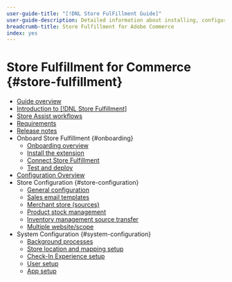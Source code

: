 ```yaml
---
user-guide-title: "[!DNL Store FulFillment Guide]"
user-guide-description: Detailed information about installing, configuring, and using Store Fulfillment for Adobe Commerce stores.
breadcrumb-title: Store Fulfillment for Adobe Commerce
index: yes
---
```


# Store Fulfillment for Commerce {#store-fulfillment}

- [Guide overview](guide-overview.md)
- [Introduction to [!DNL Store Fulfillment]](introduction.md)
- [Store Assist workflows](store-assist-modules.md)
- [Requirements](solution-requirements.md)
- [Release notes](release-notes.md)
- Onboard Store Fulfillment {#onboarding}
  - [Onboarding overview](onboard.md)
  - [Install the extension](install.md)
  - [Connect Store Fulfillment](connect-set-up-service.md)
  - [Test and deploy](test-and-deploy.md)
- [Configuration Overview](service-config-settings-overview.md)
- Store Configuration {#store-configuration}
  - [General configuration](enable-general.md)
  - [Sales email templates](sales-emails.md)
  - [Merchant store (sources)](merchant-store-configuration.md)
  - [Product stock management](product-stock.md)
  - [Inventory management source transfer](inventory-stock-transfer.md)
  - [Multiple website/scope](multi-site-and-scope-config.md)
- System Configuration {#system-configuration}
  - [Background processes](background-processes.md)
  - [Store location and mapping setup](store-location-map-provider-setup.md)
  - [Check-In Experience setup](check-in-experience-setup.md) 
  - [User setup](user-setup.md)
  - [App setup](app-setup.md)

